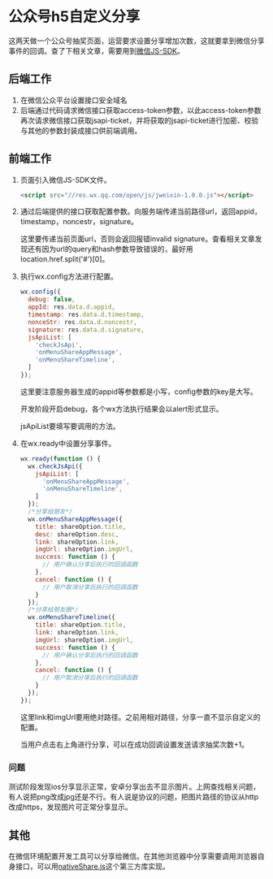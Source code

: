 # 公众号h5自定义分享

这两天做一个公众号抽奖页面，运营要求设置分享增加次数，这就要拿到微信分享事件的回调。查了下相关文章，需要用到[微信JS-SDK](https://mp.weixin.qq.com/wiki?t=resource/res_main&id=mp1421141115)。

## 后端工作

1. 在微信公众平台设置接口安全域名
2. 后端通过代码请求微信接口获取access-token参数，以此access-token参数再次请求微信接口获取jsapi-ticket，并将获取的jsapi-ticket进行加密、校验与其他的参数封装成接口供前端调用。

## 前端工作

1. 页面引入微信JS-SDK文件。

   ```html
   <script src="//res.wx.qq.com/open/js/jweixin-1.0.0.js"></script>
   ```

2. 通过后端提供的接口获取配置参数。向服务端传递当前路径url，返回appid，timestamp，noncestr，signature。

   这里要传递当前页面url，否则会返回报错invalid signature。查看相关文章发现还有因为url的query和hash参数导致错误的，最好用location.href.split('#')[0]。

3. 执行wx.config方法进行配置。

   ```js
   wx.config({
     debug: false,
     appId: res.data.d.appid,   
     timestamp: res.data.d.timestamp,
     nonceStr: res.data.d.noncestr,
     signature: res.data.d.signature,
     jsApiList: [
       'checkJsApi',
       'onMenuShareAppMessage',
       'onMenuShareTimeline',
     ]
   });
   ```

   这里要注意服务器生成的appid等参数都是小写，config参数的key是大写。

   开发阶段开启debug，各个wx方法执行结果会以alert形式显示。

   jsApiList要填写要调用的方法。

4. 在wx.ready中设置分享事件。

   ```js
   wx.ready(function () {
     wx.checkJsApi({
       jsApiList: [
         'onMenuShareAppMessage',
         'onMenuShareTimeline',
       ]
     });
     /*分享给朋友*/
     wx.onMenuShareAppMessage({
       title: shareOption.title,
       desc: shareOption.desc,
       link: shareOption.link,
       imgUrl: shareOption.imgUrl,
       success: function () {
         // 用户确认分享后执行的回调函数
       },
       cancel: function () {
         // 用户取消分享后执行的回调函数
       }
     });
     /*分享给朋友圈*/
     wx.onMenuShareTimeline({
       title: shareOption.title,
       link: shareOption.link,
       imgUrl: shareOption.imgUrl,
       success: function () {
         // 用户确认分享后执行的回调函数
       },
       cancel: function () {
         // 用户取消分享后执行的回调函数
       }
     });
   });
   ```

   这里link和imgUrl要用绝对路径。之前用相对路径，分享一直不显示自定义的配置。

   当用户点击右上角进行分享，可以在成功回调设置发送请求抽奖次数+1。


### 问题

测试阶段发现ios分享显示正常，安卓分享出去不显示图片。上网查找相关问题，有人说把png改成jpg还是不行。有人说是协议的问题，把图片路径的协议从http改成https，发现图片可正常分享显示。




## 其他

在微信环境配置开发工具可以分享给微信。在其他浏览器中分享需要调用浏览器自身接口，可以用[nativeShare.js](https://github.com/fa-ge/NativeShare)这个第三方库实现。